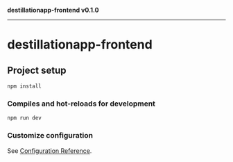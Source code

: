 **destillationapp-frontend v0.1.0**

***

# destillationapp-frontend

## Project setup

```
npm install
```

### Compiles and hot-reloads for development

```
npm run dev
```

### Customize configuration

See [Configuration Reference](https://cli.vuejs.org/config/).

